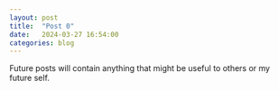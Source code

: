 ```yaml
---
layout: post
title:  "Post 0"
date:   2024-03-27 16:54:00
categories: blog
---
```


Future posts will contain anything that might be useful to others or my future self.
